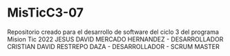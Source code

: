 # MisTicC3-07
Repositorio creado para el desarrollo de software del ciclo 3 del programa Mision Tic 2022
JESUS DAVID MERCADO HERNANDEZ - DESARROLLADOR 
CRISTIAN DAVID RESTREPO DAZA - DESARROLLADOR - SCRUM MASTER
